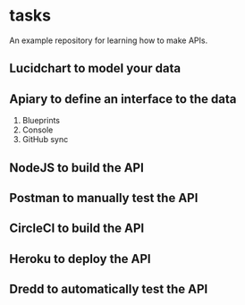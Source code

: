 # tasks
An example repository for learning how to make APIs.

## Lucidchart to model your data

## Apiary to define an interface to the data

1. Blueprints
2. Console
3. GitHub sync

## NodeJS to build the API

## Postman to manually test the API

## CircleCI to build the API

## Heroku to deploy the API

## Dredd to automatically test the API

